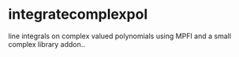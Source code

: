 # integratecomplexpol
line integrals on complex valued polynomials using MPFI and a small complex library addon..

